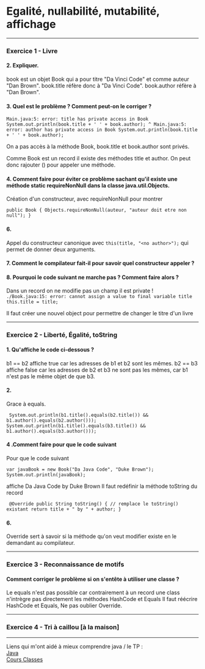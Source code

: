 # Egalité, nullabilité, mutabilité, affichage

 -------------------------------------------
 ### Exercice 1 - Livre
 
 #### 2. Expliquer.

book est un objet Book qui a pour titre "Da Vinci Code" et
comme auteur "Dan Brown".
book.title réfère donc à "Da Vinci Code". 
book.author réfère à "Dan Brown".

 ####  3. Quel est le problème ? Comment peut-on le corriger ?
 
``Main.java:5: error: title has private access in Book
    System.out.println(book.title + ' ' + book.author);
                           ^
Main.java:5: error: author has private access in Book
    System.out.println(book.title + ' ' + book.author);``

On a pas accès à la méthode Book, book.title et book.author sont privés.

Comme Book est un record il existe des méthodes title et author.
On peut donc rajouter () pour appeler une méthode.
 
 ####  4. Comment faire pour éviter ce problème sachant qu'il existe une méthode static requireNonNull dans la classe java.util.Objects.
 
Création d'un constructeur, avec requireNonNull
pour montrer   

``public Book {
  Objects.requireNonNull(auteur, "auteur doit etre non null");
}``
 
 #### 6.
 
 Appel du constructeur canonique avec ``this(title, "<no author>");``
qui permet de donner deux arguments.
 
  #### 7. Comment le compilateur fait-il pour savoir quel constructeur appeler ?

  #### 8. Pourquoi le code suivant ne marche pas ? Comment faire alors ?
  
  Dans un record on ne modifie pas un champ il est private !   
``./Book.java:15: error: cannot assign a value to final variable title
    this.title = title;``

Il faut créer une nouvel object pour permettre de changer le titre d'un livre
 
 -------------------------------------------
 ### Exercice 2 - Liberté, Égalité, toString
 
  #### 1. Qu'affiche le code ci-dessous ?
  
  b1 == b2 affiche true car les adresses de b1 et b2 sont les mêmes.
b2 == b3 affiche false car les adresses de b2 et b3 ne sont pas les mêmes,
car b1 n'est pas le même objet de que b3.
  
  #### 2. 
  
  Grace à equals.  
 
   `` System.out.println(b1.title().equals(b2.title()) && b1.author().equals(b2.author()));
    System.out.println(b1.title().equals(b3.title()) && b1.author().equals(b3.author()));``
  
  #### 4 .Comment faire pour que le code suivant
  
  Pour que le code suivant  
 
``var javaBook = new Book("Da Java Code", "Duke Brown");
System.out.println(javaBook);``  
 
affiche
Da Java Code by Duke Brown
Il faut redéfinir la méthode toString du record

 `` @Override
  public String toString() { // remplace le toString() existant
    return title + " by " + author;
  }``

#### 6.

Override sert à savoir si la méthode qu'on veut modifier existe en le demandant au
compilateur.

 -------------------------------------------
 ### Exercice 3 - Reconnaissance de motifs
 
 #### Comment corriger le problème si on s'entête à utiliser une classe ?
 
Le equals n'est pas possible car contrairement à un record
une class n'intrègre pas directement les méthodes HashCode et Equals
Il faut réécrire HashCode et Equals, Ne pas oublier Override.
 
 -------------------------------------------
 
 ### Exercice 4 - Tri à caillou [à la maison]
 
 -------------------------------------------
 
 Liens qui m'ont aidé à mieux comprendre java / le TP :    
 [Java](https://docs.oracle.com/en/java/javase/16/docs/api/)   
 [Cours Classes](https://igm.univ-mlv.fr/~beal/Teaching/poo3.pdf)
 

